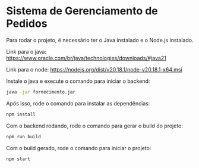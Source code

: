 # Sistema de Gerenciamento de Pedidos

Para rodar o projeto, é necessário ter o Java instalado e o Node.js instalado.

Link para o java: https://www.oracle.com/br/java/technologies/downloads/#java21

Link para o node: https://nodejs.org/dist/v20.18.1/node-v20.18.1-x64.msi

Instale o java e execute o comando para iniciar o backend:

```bash
java -jar fornecimento.jar
```

Após isso, rode o comando para instalar as dependências:

```bash
npm install
```

Com o backend rodando, rode o comando para gerar o build do projeto:

```bash
npm run build
```

Com o build gerado, rode o comando para iniciar o projeto:

```bash
npm start
```
